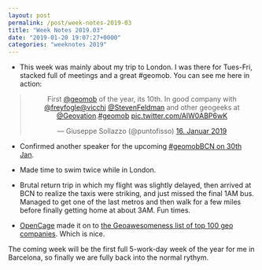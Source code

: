 ```yaml
---
layout: post
permalink: /post/week-notes-2019-03
title: "Week Notes 2019.03"
date: "2019-01-20 19:07:27+0000"
categories: "weeknotes 2019"
---
```



  * This week was mainly about my trip to London. I was there for Tues-Fri,
  stacked full of meetings and a great #geomob. You can see me here in action:

<center>
<blockquote class="twitter-tweet" data-lang="de"><p lang="en" dir="ltr">First <a href="https://twitter.com/geomob?ref_src=twsrc%5Etfw">@geomob</a> of the year, its 10th. In good company with <a href="https://twitter.com/freyfogle?ref_src=twsrc%5Etfw">@freyfogle</a><a href="https://twitter.com/vicchi?ref_src=twsrc%5Etfw">@vicchi</a> <a href="https://twitter.com/StevenFeldman?ref_src=twsrc%5Etfw">@StevenFeldman</a> and other geogeeks at <a href="https://twitter.com/Geovation?ref_src=twsrc%5Etfw">@Geovation</a>.<a href="https://twitter.com/hashtag/geomob?src=hash&amp;ref_src=twsrc%5Etfw">#geomob</a> <a href="https://t.co/AlW0ABP6wK">pic.twitter.com/AlW0ABP6wK</a></p>&mdash; Giuseppe Sollazzo (@puntofisso) <a href="https://twitter.com/puntofisso/status/1085607972347228162?ref_src=twsrc%5Etfw">16. Januar 2019</a></blockquote>
<script async src="https://platform.twitter.com/widgets.js" charset="utf-8"></script>
</center>

  * Confirmed another speaker for the upcoming [#geomobBCN on 30th Jan](https://geomobldn.org/post/jan-30th-2019-geomob-barcelona-details).

  * Made time to swim twice while in London.

  * Brutal return trip in which my flight was slightly delayed, then arrived at BCN to realize the taxis were striking, and just missed the final 1AM bus. Managed to get one of the last metros and then walk for a few miles before finally getting home at about 3AM. Fun times.

  * [OpenCage](https://opencagedata.com/) made it on to
  [the Geoawesomeness list of top 100 geo companies](https://geoawesomeness.com/2019-top-100-geospatial-companies-startups/). Which is nice. 

The coming week will be the first full 5-work-day week of the year for me
in Barcelona, so finally we are fully back into the normal rythym. 


